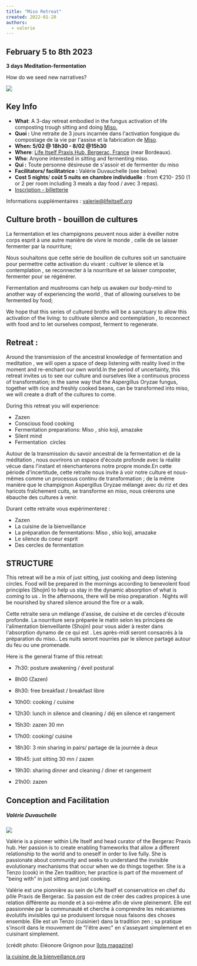 ```yaml
---
title: "Miso Retreat"
created: 2022-01-20
authors: 
  - valerie
---
```


## **February 5 to 8th 2023**

**3 days Meditation-fermentation**

How do we seed new narratives?

![](/assets/images/ee2766221bc99af791d15d70fd87990e.jpg)

## Key Info

- **What**: A 3-day retreat embodied in the fungus activation of life composting trough sitting and doing [Miso.](https://en.wikipedia.org/wiki/Miso)
- **Quoi :** Une retraite de 3 jours incarnée dans l'activation fongique du compostage de la vie par l'assise et la fabrication de [Miso](https://www.nathalie-dubuis.com/blog/le-miso-un-aliment-aux-nombreuses-vertus).
- **When: 5/02 @ 18h30 - 8/02 @15h30**
- **Where**: [Life Itself Praxis Hub, Bergerac, France](https://lifeitself.org/hubs/bergerac/) (near Bordeaux).
- **Who**: Anyone interested in sitting and fermenting miso.
- **Qui :** Toute personne désireuse de s'assoir et de fermenter du miso
- **Facilitators/ facilitatrice :** Valérie Duvauchelle (see below) 
- **Cost 5 nights**/ **coût 5 nuits** **en chambre individuelle** : from €210- 250 (1 or 2 per room including 3 meals a day food / avec 3 repas).
- [Inscription - billetterie](https://www.helloasso.com/associations/la-cuisine-de-la-bienveillance/evenements/culture-broth-retreat)

Informations supplémentaires : valerie@lifeitself.org

## Culture broth - bouillon de cultures

La fermentation et les champignons peuvent nous aider à éveiller notre corps esprit à une autre manière de vivre le monde , celle de se laisser fermenter par la nourriture;

Nous souhaitons que cette série de bouillon de cultures soit un sanctuaire pour permettre cette activation du vivant : cultiver le silence et la contemplation , se reconnecter à la nourriture et se laisser composter, fermenter pour se régénérer.

Fermentation and mushrooms can help us awaken our body-mind to another way of experiencing the world , that of allowing ourselves to be fermented by food;

We hope that this series of cultured broths will be a sanctuary to allow this activation of the living: to cultivate silence and contemplation , to reconnect with food and to let ourselves compost, ferment to regenerate.

## Retreat :

Around the transmission of the ancestral knowledge of fermentation and meditation , we will open a space of deep listening with reality lived in the moment and re-enchant our own world.In the period of uncertainty, this retreat invites us to see our culture and ourselves like a continuous process of transformation; in the same way that the Aspergillus Oryzae fungus, together with rice and freshly cooked beans, can be transformed into miso, we will create a draft of the cultures to come.

During this retreat you will experience:

- Zazen
- Conscious food cooking
- Fermentation preparations: Miso , shio koji, amazake 
- Silent mind
- Fermentation  circles

Autour de la transmission du savoir ancestral de la fermentation et de la méditation , nous ouvrirons un espace d'écoute profonde avec la réalité vécue dans l'instant et réenchanterons notre propre monde.En cette période d'incertitude, cette retraite nous invite à voir notre culture et nous-mêmes comme un processus continu de transformation ; de la même manière que le champignon Aspergillus Oryzae mélangé avec du riz et des haricots fraîchement cuits, se transforme en miso, nous créerons une ébauche des cultures à venir.

Durant cette retraite vous expérimenterez : 

- Zazen
- La cuisine de la bienveillance 
- La préparation de fermentations: Miso , shio koji, amazake 
- Le silence du coeur esprit 
- Des cercles de fermentation 

## **STRUCTURE** 

This retreat will be a mix of just sitting, just cooking and deep listening circles. Food will be prepared in the mornings according to benevolent food principles (Shojin) to help us stay in the dynamic absorption of what is coming to us . In the afternoons, there will be miso preparation . Nights will be nourished by shared silence around the fire or a walk.

Cette retraite sera un mélange d'assise, de cuisine et de cercles d'écoute profonde. La nourriture sera préparée le matin selon les principes de l'alimentation bienveillante (Shojin) pour vous aider à rester dans l'absorption dynamo de ce qui est . Les après-midi seront consacrés à la préparation du miso.. Les nuits seront nourries par le silence partagé autour du feu ou une promenade.

Here is the general frame of this retreat:

- 7h30: posture awakening / éveil postural
- 8h00 (Zazen) 
- 8h30: free breakfast / breakfast libre
- 10h00: cooking / cuisine
- 12h30: lunch in silence and cleaning / déj en silence et rangement

- 15h30: zazen 30 mn
- 17h00: cooking/ cuisine
- 18h30: 3 min sharing in pairs/ partage de la journée à deux
- 18h45: just sitting 30 mn / zazen
- 19h30: sharing dinner and cleaning / diner et rangement
- 21h00: zazen

## Conception and Facilitation

##### Valérie Duvauchelle 

![](/assets/images/011_11A-679x1024.jpg)

Valérie is a pioneer within Life Itself and head curator of the Bergerac Praxis hub. Her passion is to create enabling frameworks that allow a different relationship to the world and to oneself in order to live fully. She is passionate about community and seeks to understand the invisible evolutionary mechanisms that occur when we do things together. She is a Tenzo (cook) in the Zen tradition; her practice is part of the movement of "being with" in just sitting and just cooking.

Valérie est une pionnière au sein de Life Itself et conservatrice en chef du pôle Praxis de Bergerac. Sa passion est de créer des cadres propices à une relation différente au monde et à soi-même afin de vivre pleinement. Elle est passionnée par la communauté et cherche à comprendre les mécanismes évolutifs invisibles qui se produisent lorsque nous faisons des choses ensemble. Elle est un Tenzo (cuisinier) dans la tradition zen ; sa pratique s'inscrit dans le mouvement de "l'être avec" en s'asseyant simplement et en cuisinant simplement.

(crédit photo: Eléonore Grignon pour [îlots magazine](https://ilots-magazine.com))

[la cuisine de la bienveillance.org](http://lacuisinedelabienveillance.org)
